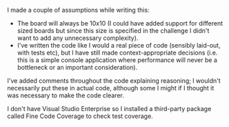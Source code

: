 I made a couple of assumptions while writing this:

- The board will always be 10x10 (I could have added support for different sized boards but since this size is specified in the challenge I didn't want to add any unnecessary complexity).
- I've written the code like I would a real piece of code (sensibly laid-out, with tests etc), but I have still made context-appropriate decisions (i.e. this is a simple console application where performance will never be a bottleneck or an important consideration).

I've added comments throughout the code explaining reasoning; I wouldn't necessarily put these in actual code, although some I might if I thought it was necessary to make the code clearer.

I don't have Visual Studio Enterprise so I installed a third-party package called Fine Code Coverage to check test coverage.